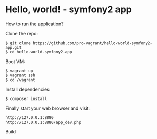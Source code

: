 Hello, world! - symfony2 app
============================

How to run the application?

Clone the repo:

    $ git clone https://github.com/pro-vagrant/hello-world-symfony2-app.git
    $ cd hello-world-symfony2-app

Boot VM:

    $ vagrant up
    $ vagrant ssh
    $ cd /vagrant

Install dependencies:

    $ composer install

Finally start your web browser and visit:

    http://127.0.0.1:8880
    http://127.0.0.1:8880/app_dev.php


Build